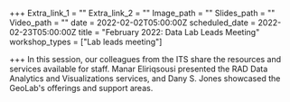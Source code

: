 +++
Extra_link_1 = ""
Extra_link_2 = ""
Image_path = ""
Slides_path = ""
Video_path = ""
date = 2022-02-02T05:00:00Z
scheduled_date = 2022-02-23T05:00:00Z
title = "February 2022: Data Lab Leads Meeting"
workshop_types = ["Lab leads meeting"]

+++
In this session, our colleagues from the ITS share the resources and services available for staff. Manar Eliriqsousi presented the RAD Data Analytics and  Visualizations services, and Dany S. Jones showcased the GeoLab's offerings and support areas. 